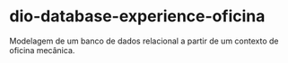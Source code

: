 # dio-database-experience-oficina
Modelagem de um banco de dados relacional a partir de um contexto de oficina mecânica.
